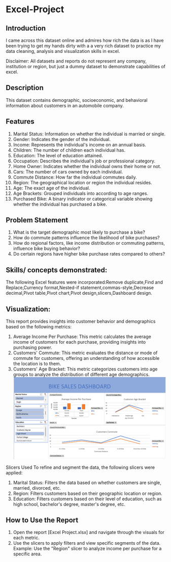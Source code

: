 # Excel-Project
## Introduction
I came across this dataset online and admires how rich the data is as I have been trying to get my hands dirty with a a very rich dataset to practice my data 
cleaning, analysis and visualization skills in excel.
 
Disclaimer: All datasets and reports do not represent any company, institution or region, but just a dummy dataset to demonstrate capabilities of excel.
 
## Description
This dataset contains demographic, socioeconomic, and behavioral information about customers in an automobile company.

## Features
1. Marital Status: Information on whether the individual is married or single.
2. Gender: Indicates the gender of the individual.
3. Income: Represents the individual's income on an annual basis.
4. Children: The number of children each individual has.
5. Education: The level of education attained.
6. Occupation: Describes the individual's job or professional category.
7. Home Owner: Indicates whether the individual owns their home or not.
8. Cars: The number of cars owned by each individual.
9. Commute Distance: How far the individual commutes daily.
10. Region: The geographical location or region the individual resides.
11. Age: The exact age of the individual.
12. Age Brackets: Grouped individuals into according to age ranges.
13. Purchased Bike: A binary indicator or categorical variable showing whether the individual has purchased a bike.

## Problem Statement
1. What is the target demographic most likely to purchase a bike?
2. How do commute patterns influence the likelihood of bike purchases?
3. How do regional factors, like income distribution or commuting patterns, influence bike buying behavior?
4. Do certain regions have higher bike purchase rates compared to others?

## Skills/ concepts demonstrated:
The following Excel features were incorporated:Remove duplicate,Find and Replace,Currency format,Nested-if statement,commas-style,Decrease decimal,Pivot table,Pivot chart,Pivot design,slicers,Dashboard design.


## Visualization:
This report provides insights into customer behavior and demographics based on the following metrics:
1. Average Income Per Purchase: This metric calculates the average income of customers for each purchase, providing insights into purchasing power.
2. Customers' Commute: This metric evaluates the distance or mode of commute for customers, offering an understanding of how accessible the location is to them.
3. Customers' Age Bracket: This metric categorizes customers into age groups to analyze the distribution of different age demographics.
![](Dashboard.png)

Slicers Used
To refine and segment the data, the following slicers were applied:
1. Marital Status: Filters the data based on whether customers are single, married, divorced, etc.
2. Region: Filters customers based on their geographic location or region.
3. Education: Filters customers based on their level of education, such as high school, bachelor's degree, master's degree, etc.

## How to Use the Report
1. Open the report  [Excel Project.xlsx] and navigate through the visuals for each metric.
2. Use the slicers to apply filters and view specific segments of the data.
Example: Use the "Region" slicer to analyze income per purchase for a specific area.


